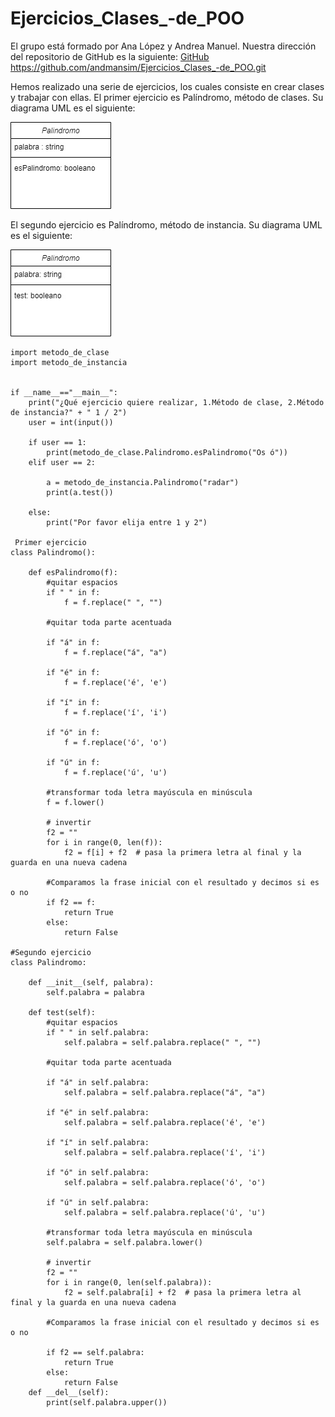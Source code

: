 # Ejercicios_Clases_-de_POO

El grupo está formado por Ana López y Andrea Manuel. 
Nuestra dirección del repositorio de GitHub es la siguiente: [GitHub](https://github.com/andmansim/Ejercicios_Clases_-de_POO.git)
https://github.com/andmansim/Ejercicios_Clases_-de_POO.git

Hemos realizado una serie de ejercicios, los cuales consiste en crear clases y trabajar con ellas.
El primer ejercicio es Palíndromo, método de clases. Su diagrama UML es el siguiente:

![diagrama uml metodo clases](/Palindromo/metodo_de_clase.jpg)

El segundo ejercicio es Palíndromo, método de instancia. Su diagrama UML es el siguiente:

![diagrama uml metodo instancia](/Palindromo/metodo-de-instancia.jpg)

```
import metodo_de_clase
import metodo_de_instancia


if __name__=="__main__":
    print("¿Qué ejercicio quiere realizar, 1.Método de clase, 2.Método de instancia?" + " 1 / 2")
    user = int(input())
    
    if user == 1:
        print(metodo_de_clase.Palindromo.esPalindromo("Os ó"))
    elif user == 2:
        
        a = metodo_de_instancia.Palindromo("radar")
        print(a.test())

    else:
        print("Por favor elija entre 1 y 2")
        
 Primer ejercicio
class Palindromo():
    
    def esPalindromo(f):
        #quitar espacios
        if " " in f:
            f = f.replace(" ", "")

        #quitar toda parte acentuada

        if "á" in f:    
            f = f.replace("á", "a")
            
        if "é" in f:
            f = f.replace('é', 'e')

        if "í" in f:
            f = f.replace('í', 'i')

        if "ó" in f:
            f = f.replace('ó', 'o')
            
        if "ú" in f:
            f = f.replace('ú', 'u')

        #transformar toda letra mayúscula en minúscula
        f = f.lower()
            
        # invertir 
        f2 = ""
        for i in range(0, len(f)):
            f2 = f[i] + f2  # pasa la primera letra al final y la guarda en una nueva cadena     
     
        #Comparamos la frase inicial con el resultado y decimos si es o no
        if f2 == f:
            return True
        else:
            return False

#Segundo ejercicio
class Palindromo:
    
    def __init__(self, palabra):
        self.palabra = palabra
      
    def test(self):
        #quitar espacios
        if " " in self.palabra:
            self.palabra = self.palabra.replace(" ", "")

        #quitar toda parte acentuada

        if "á" in self.palabra:    
            self.palabra = self.palabra.replace("á", "a")
            
        if "é" in self.palabra:
            self.palabra = self.palabra.replace('é', 'e')

        if "í" in self.palabra:
            self.palabra = self.palabra.replace('í', 'i')

        if "ó" in self.palabra:
            self.palabra = self.palabra.replace('ó', 'o')
            
        if "ú" in self.palabra:
            self.palabra = self.palabra.replace('ú', 'u')

        #transformar toda letra mayúscula en minúscula
        self.palabra = self.palabra.lower()
            
        # invertir 
        f2 = ""
        for i in range(0, len(self.palabra)):
            f2 = self.palabra[i] + f2  # pasa la primera letra al final y la guarda en una nueva cadena     
        
        #Comparamos la frase inicial con el resultado y decimos si es o no
        
        if f2 == self.palabra:
            return True
        else:
            return False
    def __del__(self):
        print(self.palabra.upper())
```
